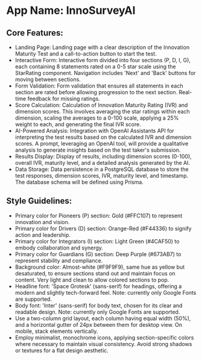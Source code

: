 # **App Name**: InnoSurveyAI

## Core Features:

- Landing Page: Landing page with a clear description of the Innovation Maturity Test and a call-to-action button to start the test.
- Interactive Form: Interactive form divided into four sections (P, D, I, G), each containing 8 statements rated on a 0-5 star scale using the StarRating component. Navigation includes 'Next' and 'Back' buttons for moving between sections.
- Form Validation: Form validation that ensures all statements in each section are rated before allowing progression to the next section. Real-time feedback for missing ratings.
- Score Calculation: Calculation of Innovation Maturity Rating (IVR) and dimension scores. This involves averaging the star ratings within each dimension, scaling the averages to a 0-100 scale, applying a 25% weight to each, and generating the final IVR score.
- AI-Powered Analysis: Integration with OpenAI Assistants API for interpreting the test results based on the calculated IVR and dimension scores.  A prompt, leveraging an OpenAI tool, will provide a qualitative analysis to generate insights based on the test taker's submission.
- Results Display: Display of results, including dimension scores (0-100), overall IVR, maturity level, and a detailed analysis generated by the AI.
- Data Storage: Data persistence in a PostgreSQL database to store the test responses, dimension scores, IVR, maturity level, and timestamp. The database schema will be defined using Prisma.

## Style Guidelines:

- Primary color for Pioneers (P) section: Gold (#FFC107) to represent innovation and vision.
- Primary color for Drivers (D) section: Orange-Red (#F44336) to signify action and leadership.
- Primary color for Integrators (I) section: Light Green (#4CAF50) to embody collaboration and synergy.
- Primary color for Guardians (G) section: Deep Purple (#673AB7) to represent stability and compliance.
- Background color: Almost-white (#F9F9F9), same hue as yellow but desaturated, to ensure sections stand out and maintain focus on content. Very light and clean to allow colored sections to pop.
- Headline font: 'Space Grotesk' (sans-serif) for headings, offering a modern and slightly tech-forward feel. Note: currently only Google Fonts are supported.
- Body font: 'Inter' (sans-serif) for body text, chosen for its clear and readable design. Note: currently only Google Fonts are supported.
- Use a two-column grid layout, each column having equal width (50%), and a horizontal gutter of 24px between them for desktop view. On mobile, stack elements vertically.
- Employ minimalist, monochrome icons, applying section-specific colors where necessary to maintain visual consistency. Avoid strong shadows or textures for a flat design aesthetic.